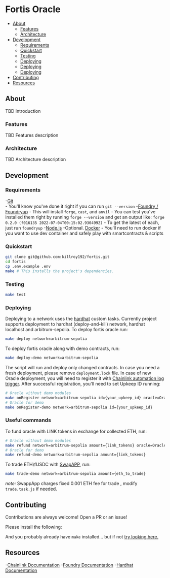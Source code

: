 # Fortis Oracle

- [About](#about)
  - [Features](#features)
  - [Architecture](#architecture)
- [Development](#development)
  - [Requirements](#requirements)
  - [Quickstart](#quickstart)
  - [Testing](#testing)
  - [Deploying](#deploying)
  - [Deploying](#deploying)
  - [Deploying](#deploying)
- [Contributing](#contributing)
- [Resources](#resources)

## About

TBD Introduction

### Features

TBD Features description

### Architecture

TBD Architecture description

## Development

### Requirements

-[Git](https://git-scm.com/book/en/v2/Getting-Started-Installing-Git)  
    -   You'll know you've done it right if you can run `git --version`
-[Foundry / Foundryup](https://github.com/gakonst/foundry)
    -   This will install `forge`, `cast`, and `anvil`
    -   You can test you've installed them right by running `forge --version` and get an output like: `forge 0.2.0 (f016135 2022-07-04T00:15:02.930499Z)`
    -   To get the latest of each, just run `foundryup`
-[Node.js](https://nodejs.org/en)
-Optional. [Docker](https://www.docker.com/)
    - You'll need to run docker if you want to use dev container and safely play with smartcontracts & scripts

### Quickstart

```sh
git clone git@github.com:killroy192/fortis.git
cd fortis
cp .env.example .env
make # This installs the project's dependencies.
```

### Testing

```sh
make test
```

### Deploying

Deploying to a network uses the [hardhat](https://hardhat.org/) custom tasks. Currently project supports deployment to hardhat (deploy-and-kill) network, hardhat localhost and arbitrum-sepolia.
To deploy fortis oracle  run:

```sh
make deploy network=arbitrum-sepolia
```

To deploy fortis oracle along with demo contracts, run:

```sh
make deploy-demo network=arbitrum-sepolia
```

The script will run and deploy only changed contracts. In case you need a fresh deployment, please remove `deployment.lock` file.
In case of new Oracle deployment, you will need to register it with [Chainlink automation log trigger](https://docs.chain.link/chainlink-automation/overview/getting-started#try-out-chainlink-automation).
After successful registration, you'll need to set Upkeep ID running:

```sh
# Oracle without demo modules
make onRegister network=arbitrum-sepolia id={your_upkeep_id} oracle=Oracle
# Oracle for demo 
make onRegister-demo network=arbitrum-sepolia id={your_upkeep_id}
```

### Useful commands

To fund oracle with LINK tokens in exchange for collected ETH, run:

```sh
# Oracle without demo modules
make refund network=arbitrum-sepolia amount={link_tokens} oracle=Oracle
# Oracle for demo 
make refund-demo network=arbitrum-sepolia amount={link_tokens}
```

To trade ETH\fUSDC with [SwapAPP](https://github.com/killroy192/fortis/blob/main/src/example/SwapApp.sol), run:

```sh
make trade-demo network=arbitrum-sepolia amount={eth_to_trade}
```

*note:* SwappApp charges fixed 0.001 ETH fee for trade , modify `trade.task.js` if needed.

## Contributing

Contributions are always welcome! Open a PR or an issue!

Please install the following:

And you probably already have `make` installed... but if not [try looking here.](https://askubuntu.com/questions/161104/how-do-i-install-make)

## Resources

-[Chainlink Documentation](https://docs.chain.link/)
-[Foundry Documentation](https://book.getfoundry.sh/)
-[Hardhat Documentation](https://hardhat.org/docs)
